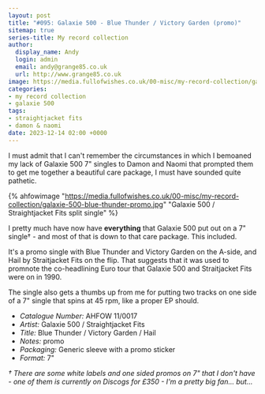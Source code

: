 ```yaml
---
layout: post
title: "#095: Galaxie 500 - Blue Thunder / Victory Garden (promo)"
sitemap: true
series-title: My record collection
author:
  display_name: Andy
  login: admin
  email: andy@grange85.co.uk
  url: http://www.grange85.co.uk
image: https://media.fullofwishes.co.uk/00-misc/my-record-collection/galaxie-500-blue-thunder-promo.jpg
categories:
- my record collection
- galaxie 500
tags:
- straightjacket fits
- damon & naomi
date: 2023-12-14 02:00 +0000
---
```

I must admit that I can't remember the circumstances in which I bemoaned my lack of Galaxie 500 7" singles to Damon and Naomi that prompted them to get me together a beautiful care package, I must have sounded quite pathetic.

{% ahfowimage "https://media.fullofwishes.co.uk/00-misc/my-record-collection/galaxie-500-blue-thunder-promo.jpg" "Galaxie 500 / Straightjacket Fits split single" %}

I pretty much have now have **everything** that Galaxie 500 put out on a 7" single&dagger; - and most of that is down to that care package. This included.

It's a promo single with Blue Thunder and Victory Garden on the A-side, and Hail by Straitjacket Fits on the flip. That suggests that it was used to promnote the co-headlining Euro tour that Galaxie 500 and Straitjacket Fits were on in 1990.

The single also gets a thumbs up from me for putting two tracks on one side of a 7" single that spins at 45 rpm, like a proper EP should.

 - *Catalogue Number:* AHFOW 11/0017
 - *Artist:* Galaxie 500 / Straightjacket Fits
 - *Title:* Blue Thunder / Victory Garden / Hail
 - *Notes:* promo
 - *Packaging:* Generic sleeve with a promo sticker
 - *Format:* 7"

 _&dagger; There are some white labels and one sided promos on 7" that I don't have - one of them is currently on Discogs for £350 - I'm a pretty big fan... but..._
